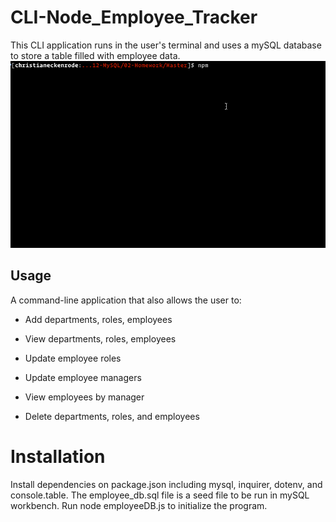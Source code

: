 # CLI-Node_Employee_Tracker

This CLI application runs in the user's terminal and uses a mySQL database to store a table filled with employee data. 
![Employee Tracker](/Assets/employee-tracker.gif)

## Usage
  
A command-line application that also allows the user to:

  * Add departments, roles, employees

  * View departments, roles, employees

  * Update employee roles

  * Update employee managers

  * View employees by manager

  * Delete departments, roles, and employees

# Installation
Install dependencies on package.json including mysql, inquirer, dotenv, and console.table. The employee_db.sql file is a seed file to be run in mySQL workbench. Run node employeeDB.js to initialize the program.
